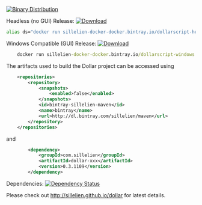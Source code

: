 [ ![Binary Distribution](https://api.bintray.com/packages/sillelien/binary/dollar/images/download.svg) ](https://bintray.com/sillelien/binary/dollar/_latestVersion)

Headless (no GUI) Release: [ ![Download](https://api.bintray.com/packages/sillelien/docker/dollarscript/images/download.svg) ](https://bintray.com/sillelien/docker/dollarscript-headless/_latestVersion)

```bash
alias ds="docker run sillelien-docker-docker.bintray.io/dollarscript-headless:0.3.1109"
 ```
 
Windows Compatible (GUI) Release: [ ![Download](https://api.bintray.com/packages/sillelien/docker/dollarscript/images/download.svg) ](https://bintray.com/sillelien/docker/dollarscript-windows/_latestVersion)

```bat
    docker run sillelien-docker-docker.bintray.io/dollarscript-windows:0.3.1109 <args>
```

The artifacts used to build the Dollar project can be accessed using

```xml
    <repositories>
        <repository>
            <snapshots>
                <enabled>false</enabled>
            </snapshots>
            <id>bintray-sillelien-maven</id>
            <name>bintray</name>
            <url>http://dl.bintray.com/sillelien/maven</url>
        </repository>
    </repositories>
```  

and

```xml
        <dependency>
            <groupId>com.sillelien</groupId>
            <artifactId>dollar-xxx</artifactId>
            <version>0.3.1109</version>
        </dependency>
```


Dependencies: [![Dependency Status](https://www.versioneye.com/user/projects/54ae285534ff3e2204000002/badge.svg?style=flat)](https://www.versioneye.com/user/projects/54ae285534ff3e2204000002)

Please check out http://sillelien.github.io/dollar for latest details.
